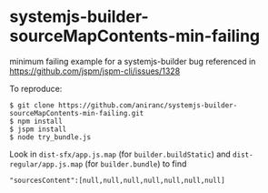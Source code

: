 # systemjs-builder-sourceMapContents-min-failing
minimum failing example for a systemjs-builder bug referenced in https://github.com/jspm/jspm-cli/issues/1328

To reproduce:
```
$ git clone https://github.com/aniranc/systemjs-builder-sourceMapContents-min-failing.git
$ npm install
$ jspm install
$ node try_bundle.js
```

Look in `dist-sfx/app.js.map` (for `builder.buildStatic`) and `dist-regular/app.js.map` (for `builder.bundle`)
to find

```
"sourcesContent":[null,null,null,null,null,null,null]
```

